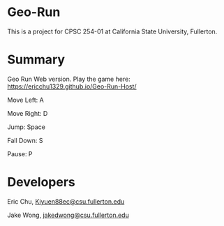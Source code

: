 # Geo-Run

This is a project for CPSC 254-01 at California State University, Fullerton. 

<h1>Summary</h1>

Geo Run Web version. Play the game here: https://ericchu1329.github.io/Geo-Run-Host/

Move Left: A

Move Right: D

Jump: Space

Fall Down: S

Pause: P

<h1>Developers</h1>

Eric Chu, Kiyuen88ec@csu.fullerton.edu

Jake Wong, jakedwong@csu.fullerton.edu
